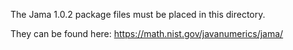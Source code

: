 The Jama 1.0.2 package files must be placed in this directory.

They can be found here: https://math.nist.gov/javanumerics/jama/

